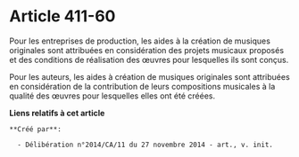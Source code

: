# Article 411-60

Pour les entreprises de production, les aides à la création de musiques originales sont attribuées en considération des
projets musicaux proposés et des conditions de réalisation des œuvres pour lesquelles ils sont conçus. 

Pour les auteurs, les aides à création de musiques originales sont attribuées en considération de la contribution de leurs
compositions musicales à la qualité des œuvres pour lesquelles elles ont été créées.

**Liens relatifs à cet article**

	**Créé par**:

	  - Délibération n°2014/CA/11 du 27 novembre 2014 - art., v. init.
